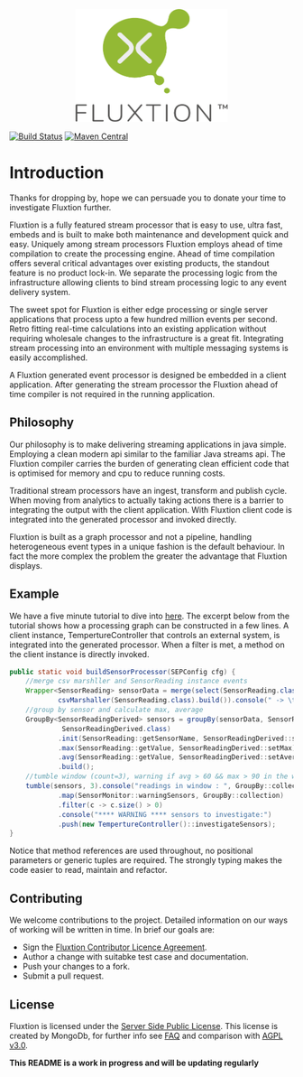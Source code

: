 <p align="center">
  <img width="270" height="200" src="images/Fluxtion_logo.png">
</p>

[![Build Status](https://travis-ci.org/v12technology/fluxtion.svg?branch=master)](https://travis-ci.org/v12technology/fluxtion)
[![Maven Central](https://maven-badges.herokuapp.com/maven-central/com.fluxtion/fluxtion-api/badge.svg)](https://maven-badges.herokuapp.com/maven-central/com.fluxtion/fluxtion-api)

# Introduction
Thanks for dropping by, hope we can persuade you to donate your time to investigate Fluxtion further.

Fluxtion is a fully featured stream processor that is easy to use, ultra fast, embeds and is built to make both maintenance and development quick and easy. Uniquely among stream processors Fluxtion employs ahead of time compilation to create the processing engine. Ahead of time compilation offers several critical advantages over existing products, the standout feature is no product lock-in. We separate the processing logic from the infrastructure allowing clients to bind stream processing logic to any event delivery system.

The sweet spot for Fluxtion is either edge processing or single server applications that process upto a few hundred million events per second. Retro fitting real-time calculations into an existing application without requiring wholesale changes to the infrastructure is a great fit.  Integrating stream processing into an environment with multiple messaging systems is easily accomplished.

A Fluxtion generated event processor is designed be embedded in a client application. After generating the stream processor the Fluxtion ahead of time compiler is not required in the running application.
## Philosophy
Our philosophy is to make delivering streaming applications in java simple. Employing a clean modern api similar to the familiar Java streams api. The Fluxtion compiler carries the burden of generating clean efficient code that is optimised for memory and cpu to reduce running costs.

Traditional stream processors have an ingest, transform and publish cycle. When moving from analytics to actually taking actions there is a barrier to integrating the output with the client application. With Fluxtion client code is integrated into the generated processor and invoked directly. 

Fluxtion is built as a graph processor and not a pipeline, handling heterogeneous event types in a unique fashion is the default behaviour. In fact the more complex the problem the greater the advantage that Fluxtion displays.
## Example
We have a five minute tutorial to dive into [here](https://github.com/v12technology/fluxtion-quickstart/tree/1.0.0). The excerpt below from the tutorial shows how a processing graph can be constructed in a few lines. A client instance, TempertureController that controls an external system, is integrated into the generated processor. When a filter is met, a method on the client instance is directly invoked.
```java
public static void buildSensorProcessor(SEPConfig cfg) {
    //merge csv marshller and SensorReading instance events
    Wrapper<SensorReading> sensorData = merge(select(SensorReading.class),
            csvMarshaller(SensorReading.class).build()).console(" -> \t");
    //group by sensor and calculate max, average
    GroupBy<SensorReadingDerived> sensors = groupBy(sensorData, SensorReading::getSensorName, 
             SensorReadingDerived.class)
            .init(SensorReading::getSensorName, SensorReadingDerived::setSensorName)
            .max(SensorReading::getValue, SensorReadingDerived::setMax)
            .avg(SensorReading::getValue, SensorReadingDerived::setAverage)
            .build();
    //tumble window (count=3), warning if avg > 60 && max > 90 in the window for a sensor
    tumble(sensors, 3).console("readings in window : ", GroupBy::collection)
            .map(SensorMonitor::warningSensors, GroupBy::collection)
            .filter(c -> c.size() > 0)
            .console("**** WARNING **** sensors to investigate:")
            .push(new TempertureController()::investigateSensors);
}
```
Notice that method references are used throughout, no positional parameters or generic tuples are required. The strongly typing makes the code easier to read, maintain and refactor.
## Contributing

We welcome contributions to the project. Detailed information on our ways of working will be written in time. In brief our goals are:

* Sign the [Fluxtion Contributor Licence Agreement](https://github.com/v12technology/fluxtion/blob/master/contributorLicenseAgreement).
* Author a change with suitabke test case and documentation.
* Push your changes to a fork.
* Submit a pull request.


## License

Fluxtion is licensed under the [Server Side Public License](https://www.mongodb.com/licensing/server-side-public-license). This license is created by MongoDb, for further info see [FAQ](https://www.mongodb.com/licensing/server-side-public-license/faq) and comparison with [AGPL v3.0](https://www.mongodb.com/licensing/server-side-public-license/faq).


**This README is a work in progress and will be updating regularly**
